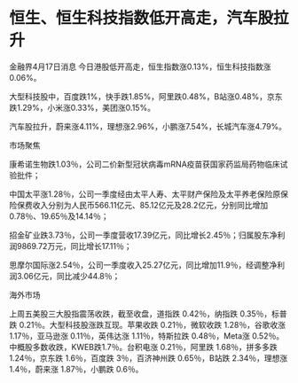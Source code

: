 # 恒生、恒生科技指数低开高走，汽车股拉升

金融界4月17日消息 今日港股低开高走，恒生指数涨0.13%，恒生科技指数涨0.06%。

大型科技股中，百度跌1%，快手跌1.85%，阿里跌0.48%，B站涨0.48%，京东跌1.29%，小米涨0.33%，美团涨0.15%。

汽车股拉升，蔚来涨4.11%，理想涨2.96%，小鹏涨7.54%，长城汽车涨4.79%。

市场聚焦

康希诺生物跌1.03％，公司二价新型冠状病毒mRNA疫苗获国家药监局药物临床试验批件；

中国太平涨1.28％，公司一季度经由太平人寿、太平财产保险及太平养老保险原保险保费收入分别为人民币566.11亿元、85.12亿元及28.2亿元，分别同比增加0.78％、19.65％及14.14％；

招金矿业跌3.73％，公司一季度营收17.39亿元，同比增长2.45％；归属股东净利润9869.72万元，同比增长17.11％；

思摩尔国际涨2.54％，公司一季度收入25.27亿元，同比增加11.9％，经调整净利润3.06亿元，同比减少44.8％；

海外市场

上周五美股三大股指震荡收跌，截至收盘，道指跌 0.42％，纳指跌 0.35％，标普跌 0.21％。大型科技股涨跌互现。苹果收跌 0.21％，微软收跌
1.28％，谷歌收涨 1.17％，亚马逊涨 0.11％，英伟达涨 1.11％，特斯拉跌 0.48％，Meta涨
0.52％。中概股多数收跌，KWEB跌1.7％。台积电涨 0.21％，阿里跌 1.68％，拼多多跌 1.24％，京东跌 1.6％，百度跌 3％，百济神州跌
0.65％，B站跌 2.34％，理想涨 1.4％，蔚来涨 1.87％，小鹏跌 0.6％。

